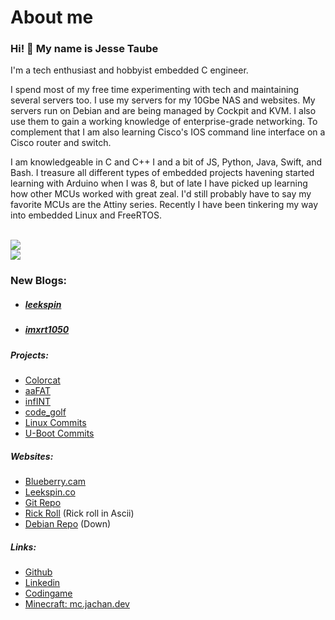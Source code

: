 # About me
### Hi! 👋 My name is Jesse Taube

I'm a tech enthusiast and hobbyist embedded C engineer.

I spend most of my free time experimenting with tech and maintaining several servers too. I use my servers for my 10Gbe NAS and websites. My servers run on Debian and are being managed by Cockpit and KVM. I also use them to gain a working knowledge of enterprise-grade networking. To complement that I am also learning Cisco's IOS command line interface on a Cisco router and switch.

I am knowledgeable in C and C++ I and a bit of JS, Python, Java, Swift, and Bash.
I treasure all different types of embedded projects havening started learning with Arduino when I was 8,
but of late I have picked up learning how other MCUs worked with great zeal. I'd still probably have to say my favorite MCUs are the Attiny series. Recently I have been tinkering my way into embedded Linux and FreeRTOS.

<br>
<img src="https://github-readme-stats.vercel.app/api?username=Mr-Bossman"/>
<br>
<img align="center" src="https://github-readme-stats.vercel.app/api/top-langs/?username=Mr-Bossman&layout=compact&theme=buefy&hide_border=true&hide=Tcl,Assembly,HTML,CSS,Makefile,cmake&exclude_repo=binutils,imxrt-linux-buildroot,F1C100S-linux,wallet,rk3368-linux" />
<br>

### New Blogs:
- ##### [leekspin](/leekspin?date=2020.August)
- ##### [imxrt1050](/imxrt1050?date=2021.September)

##### Projects:
- [Colorcat](https://github.com/Mr-Bossman/colorcat)
- [aaFAT](https://github.com/Mr-Bossman/aaFat)
- [infINT](https://github.com/Mr-Bossman/infINT)
- [code_golf](https://github.com/Mr-Bossman/code_golf)
- [Linux Commits](https://github.com/torvalds/linux/commits?author=Mr-Bossman&since=2021-11-01)
- [U-Boot Commits](https://github.com/u-boot/u-boot/commits?author=Mr-Bossman&since=2022-01-01)

##### Websites:
- [Blueberry.cam](https:///blueberry.cam)
- [Leekspin.co](https://Leekspin.co)
- [Git Repo](https://repo.jachan.dev/)
- [Rick Roll](https://rick.jachan.dev/) (Rick roll in Ascii)
- [Debian Repo](https://deb.jachan.dev/) (Down)

##### Links:
- [Github](https://github.com/Mr-Bossman)
- [Linkedin](https://www.linkedin.com/in/jesse-taube-749351229)
- [Codingame](https://www.codingame.com/profile/db7ced7ebbe83f2eea510cc69e4f1d1e2390544)
- [Minecraft: mc.jachan.dev](https://mc.jachan.dev)

